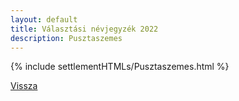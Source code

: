 ```yaml
---
layout: default
title: Választási névjegyzék 2022
description: Pusztaszemes
---
```


{% include settlementHTMLs/Pusztaszemes.html %}

[Vissza](../)